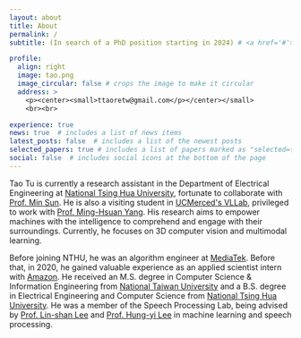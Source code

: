 ```yaml
---
layout: about
title: About
permalink: /
subtitle: (In search of a PhD position starting in 2024) # <a href='#'>Affiliations</a>. Address. Contacts. Moto. Etc.

profile:
  align: right
  image: tao.png
  image_circular: false # crops the image to make it circular
  address: >
    <p><center><small>ttaoretw@gmail.com</p></center></small>
    <br><br>

experience: true
news: true  # includes a list of news items
latest_posts: false  # includes a list of the newest posts
selected_papers: true # includes a list of papers marked as "selected={true}"
social: false  # includes social icons at the bottom of the page
---
```


Tao Tu is currently a research assistant in the Department of Electrical Engineering at [National Tsing Hua University](https://nthu-en.site.nthu.edu.tw), fortunate to collaborate with [Prof. Min Sun](https://aliensunmin.github.io).
He is also a visiting student in [UCMerced's VLLab](http://vllab.ucmerced.edu/), privileged to work with [Prof. Ming-Hsuan Yang](http://faculty.ucmerced.edu/mhyang).
His research aims to empower machines with the intelligence to comprehend and engage with their surroundings.
Currently, he focuses on 3D computer vision and multimodal learning.

Before joining NTHU, he was an algorithm engineer at [MediaTek](https://www.mediatek.com). Before that, in 2020, he gained valuable experience as an applied scientist intern with [Amazon](https://www.amazon.science).
He received an M.S. degree in Computer Science & Information Engineering from [National Taiwan University](https://www.ntu.edu.tw/english) and a B.S. degree in Electrical Engineering and Computer Science from [National Tsing Hua University](https://nthu-en.site.nthu.edu.tw).
He was a member of the Speech Processing Lab, being advised by [Prof. Lin-shan Lee](https://speech.ee.ntu.edu.tw/previous_version/lslNew.htm) and [Prof. Hung-yi Lee](https://speech.ee.ntu.edu.tw/~hylee/index.php) in machine learning and speech processing.
